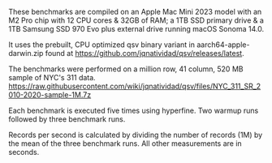 These benchmarks are compiled on an Apple Mac Mini 2023 model with an M2 Pro chip
with 12 CPU cores & 32GB of RAM; a 1TB SSD primary drive & a 1TB Samsung SSD 970 Evo plus
external drive running macOS Sonoma 14.0.


It uses the prebuilt, CPU optimized qsv binary variant in aarch64-apple-darwin.zip
found at https://github.com/jqnatividad/qsv/releases/latest.


The benchmarks were performed on a million row, 41 column, 520 MB sample of NYC's 311 data.
https://raw.githubusercontent.com/wiki/jqnatividad/qsv/files/NYC_311_SR_2010-2020-sample-1M.7z

Each benchmark is executed five times using hyperfine. Two warmup runs followed by three benchmark runs.

Records per second is calculated by dividing the number of records (1M) by the mean of the three benchmark runs. All other measurements are in seconds.
